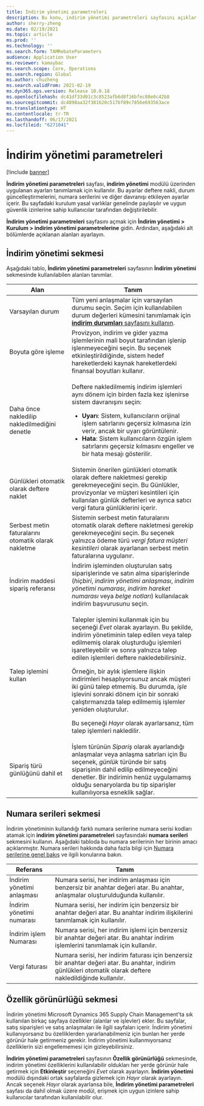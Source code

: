 ```yaml
---
title: İndirim yönetimi parametreleri
description: Bu konu, indirim yönetimi parametreleri sayfasını açıklar. Bu sayfa, deftere nakli, durum güncelleştirmelerini, numara serilerini ve diğer davranışı etkileyen ayarlar içerir.
author: sherry-zheng
ms.date: 02/19/2021
ms.topic: article
ms.prod: ''
ms.technology: ''
ms.search.form: TAMRebateParameters
audience: Application User
ms.reviewer: kamaybac
ms.search.scope: Core, Operations
ms.search.region: Global
ms.author: chuzheng
ms.search.validFrom: 2021-02-19
ms.dyn365.ops.version: Release 10.0.18
ms.openlocfilehash: dc41df33d01c3c8523afb6d8f16bfec88e0c42b8
ms.sourcegitcommit: dc4898aa32f381620c517bf89c7856e693563ace
ms.translationtype: HT
ms.contentlocale: tr-TR
ms.lasthandoff: 06/17/2021
ms.locfileid: "6271041"
---
```

# <a name="rebate-management-parameters"></a>İndirim yönetimi parametreleri

[!include [banner](../includes/banner.md)]

**İndirim yönetimi parametreleri** sayfası, **indirim yönetimi** modülü üzerinden uygulanan ayarları tanımlamak için kullanılır. Bu ayarlar deftere nakli, durum güncelleştirmelerini, numara serilerini ve diğer davranışı etkileyen ayarlar içerir. Bu sayfadaki kurulum yasal varlıklar genelinde paylaşılır ve uygun güvenlik izinlerine sahip kullanıcılar tarafından değiştirilebilir.

**İndirim yönetimi parametreleri** sayfasını açmak için **İndirim yönetimi \> Kurulum \> indirim yönetimi parametrelerine** gidin. Ardından, aşağıdaki alt bölümlerde açıklanan alanları ayarlayın.

## <a name="rebate-management-tab"></a>İndirim yönetimi sekmesi

Aşağıdaki tablo, **İndirim yönetimi parametreleri** sayfasının **İndirim yönetimi** sekmesinde kullanılabilen alanları tanımlar.

| Alan | Tanım |
|---|---|
| Varsayılan durum | Tüm yeni anlaşmalar için varsayılan durumu seçin. Seçim için kullanılabilen durum değerleri kümesini tanımlamak için [**indirim durumları** sayfasını kullanın](rebate-statuses.md). |
| Boyuta göre işleme | Provizyon, indirim ve gider yazma işlemlerinin mali boyut tarafından işlenip işlenmeyeceğini seçin. Bu seçenek etkinleştirildiğinde, sistem hedef hareketlerdeki kaynak hareketlerdeki finansal boyutları kullanır. |
| Daha önce nakledilip nakledilmediğini denetle | <p>Deftere nakledilmemiş indirim işlemleri aynı dönem için birden fazla kez işlenirse sistem davranışını seçin:</p><ul><li>**Uyarı**: Sistem, kullanıcıların orijinal işlem satırlarını geçersiz kılmasına izin verir, ancak bir uyarı görüntülenir.</li><li>**Hata**: Sistem kullanıcıların özgün işlem satırlarını geçersiz kılmasını engeller ve bir hata mesajı gösterilir. |
| Günlükleri otomatik olarak deftere naklet | Sistemin önerilen günlükleri otomatik olarak deftere nakletmesi gerekip gerekmeyeceğini seçin. Bu Günlükler, provizyonlar ve müşteri kesintileri için kullanılan günlük defterleri ve ayrıca satıcı vergi fatura günlüklerini içerir. |
| Serbest metin faturalarını otomatik olarak nakletme | Sistemin serbest metin faturalarını otomatik olarak deftere nakletmesi gerekip gerekmeyeceğini seçin. Bu seçenek yalnızca ödeme türü *vergi fatura müşteri kesintileri* olarak ayarlanan serbest metin faturalarına uygulanır. |
| İndirim maddesi sipariş referansı | İndirim işleminden oluşturulan satış siparişlerinde ve satın alma siparişlerinde (*hiçbiri*, *indirim yönetimi anlaşması*, *indirim yönetimi numarası*, *indirim hareket numarası* veya *belge notları*) kullanılacak indirim başvurusunu seçin. |
| Talep işlemini kullan | <p>Talepler işlemini kullanmak için bu seçeneği *Evet* olarak ayarlayın. Bu şekilde, indirim yönetiminin talep edilen veya talep edilmemiş olarak oluşturduğu işlemleri işaretleyebilir ve sonra yalnızca talep edilen işlemleri deftere nakledebilirsiniz.</p><p>Örneğin, bir aylık işlemlere ilişkin indirimleri hesaplıyorsunuz ancak müşteri iki günü talep etmemiş. Bu durumda, *işle* işlevini sonraki dönem için bir sonraki çalıştırmanızda talep edilmemiş işlemler yeniden oluşturulur.</p><p>Bu seçeneği *Hayır* olarak ayarlarsanız, tüm talep işlemleri nakledilir.</p> |
| Sipariş türü günlüğünü dahil et | İşlem türünün *Sipariş* olarak ayarlandığı anlaşmalar veya anlaşma satırları için Bu seçenek, *günlük* türünde bir satış siparişinin dahil edilip edilmeyeceğini denetler. Bir indirimin henüz uygulamamış olduğu senaryolarda bu tip siparişler kullanılıyorsa esneklik sağlar. |

## <a name="number-sequences-tab"></a>Numara serileri sekmesi

İndirim yönetiminin kullandığı farklı numara serilerine numara serisi kodları atamak için **indirim yönetimi parametreleri** sayfasındaki **numara serileri** sekmesini kullanın. Aşağıdaki tabloda bu numara serilerinin her birinin amacı açıklanmıştır. Numara serileri hakkında daha fazla bilgi için [Numara serilerine genel bakış](../../fin-ops-core/fin-ops/organization-administration/number-sequence-overview.md) ve ilgili konularına bakın.

| Referans | Tanım |
|---|---|
| İndirim yönetimi anlaşması | Numara serisi, her indirim anlaşması için benzersiz bir anahtar değeri atar. Bu anahtar, anlaşmalar oluşturulduğunda kullanılır. |
| İndirim yönetimi numarası | Numara serisi, her indirim için benzersiz bir anahtar değeri atar. Bu anahtar indirim ilişkilerini tanımlamak için kullanılır. |
| İndirim işlem Numarası | Numara serisi, her indirim işlemi için benzersiz bir anahtar değeri atar. Bu anahtar indirim işlemlerini tanımlamak için kullanılır. |
| Vergi faturası | Numara serisi, her indirim faturası için benzersiz bir anahtar değeri atar. Bu anahtar, indirim günlükleri otomatik olarak deftere nakledildiğinde kullanılır. |

## <a name="feature-visibility-tab"></a>Özellik görünürlüğü sekmesi

İndirim yönetimi Microsoft Dynamics 365 Supply Chain Management'ta sık kullanılan birkaç sayfaya özellikler (alanlar ve işlevler) ekler. Bu sayfalar, satış siparişleri ve satış anlaşmaları ile ilgili sayfaları içerir. İndirim yönetimi kullanıyorsanız bu özelliklerden yararlanabilmeniz için bunları her yerde görünür hale getirmeniz gerekir. İndirim yönetimi kullanmıyorsanız özelliklerin sizi engellememesi için gizleyebilirsiniz.

**İndirim yönetimi parametreleri** sayfasının **Özellik görünürlüğü** sekmesinde, indirim yönetimi özelliklerini kullanılabilir oldukları her yerde görünür hale getirmek için **Etkinleştir** seçeneğini *Evet* olarak ayarlayın. **İndirim yönetimi** modülü dışındaki ortak sayfalarda gizlemek için *Hayır* olarak ayarlayın. Ancak seçenek *Hayır* olarak ayarlansa bile, **İndirim yönetimi parametreleri** sayfası da dahil olmak üzere modül, erişmek için uygun izinlere sahip kullanıcılar tarafından kullanılabilir olur.
